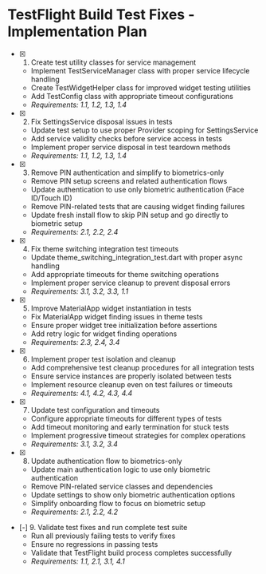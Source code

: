 # TestFlight Build Test Fixes - Implementation Plan

- [x] 1. Create test utility classes for service management
  - Implement TestServiceManager class with proper service lifecycle handling
  - Create TestWidgetHelper class for improved widget testing utilities
  - Add TestConfig class with appropriate timeout configurations
  - _Requirements: 1.1, 1.2, 1.3, 1.4_

- [x] 2. Fix SettingsService disposal issues in tests
  - Update test setup to use proper Provider scoping for SettingsService
  - Add service validity checks before service access in tests
  - Implement proper service disposal in test teardown methods
  - _Requirements: 1.1, 1.2, 1.3, 1.4_

- [x] 3. Remove PIN authentication and simplify to biometrics-only
  - Remove PIN setup screens and related authentication flows
  - Update authentication to use only biometric authentication (Face ID/Touch ID)
  - Remove PIN-related tests that are causing widget finding failures
  - Update fresh install flow to skip PIN setup and go directly to biometric setup
  - _Requirements: 2.1, 2.2, 2.4_

- [x] 4. Fix theme switching integration test timeouts
  - Update theme_switching_integration_test.dart with proper async handling
  - Add appropriate timeouts for theme switching operations
  - Implement proper service cleanup to prevent disposal errors
  - _Requirements: 3.1, 3.2, 3.3, 1.1_

- [x] 5. Improve MaterialApp widget instantiation in tests
  - Fix MaterialApp widget finding issues in theme tests
  - Ensure proper widget tree initialization before assertions
  - Add retry logic for widget finding operations
  - _Requirements: 2.3, 2.4, 3.4_

- [x] 6. Implement proper test isolation and cleanup
  - Add comprehensive test cleanup procedures for all integration tests
  - Ensure service instances are properly isolated between tests
  - Implement resource cleanup even on test failures or timeouts
  - _Requirements: 4.1, 4.2, 4.3, 4.4_

- [x] 7. Update test configuration and timeouts
  - Configure appropriate timeouts for different types of tests
  - Add timeout monitoring and early termination for stuck tests
  - Implement progressive timeout strategies for complex operations
  - _Requirements: 3.1, 3.2, 3.4_

- [x] 8. Update authentication flow to biometrics-only
  - Update main authentication logic to use only biometric authentication
  - Remove PIN-related service classes and dependencies
  - Update settings to show only biometric authentication options
  - Simplify onboarding flow to focus on biometric setup
  - _Requirements: 2.1, 2.2, 4.2_

- [-] 9. Validate test fixes and run complete test suite
  - Run all previously failing tests to verify fixes
  - Ensure no regressions in passing tests
  - Validate that TestFlight build process completes successfully
  - _Requirements: 1.1, 2.1, 3.1, 4.1_